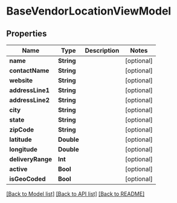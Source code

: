 # BaseVendorLocationViewModel

## Properties
Name | Type | Description | Notes
------------ | ------------- | ------------- | -------------
**name** | **String** |  | [optional] 
**contactName** | **String** |  | [optional] 
**website** | **String** |  | [optional] 
**addressLine1** | **String** |  | [optional] 
**addressLine2** | **String** |  | [optional] 
**city** | **String** |  | [optional] 
**state** | **String** |  | [optional] 
**zipCode** | **String** |  | [optional] 
**latitude** | **Double** |  | [optional] 
**longitude** | **Double** |  | [optional] 
**deliveryRange** | **Int** |  | [optional] 
**active** | **Bool** |  | [optional] 
**isGeoCoded** | **Bool** |  | [optional] 

[[Back to Model list]](../README.md#documentation-for-models) [[Back to API list]](../README.md#documentation-for-api-endpoints) [[Back to README]](../README.md)



